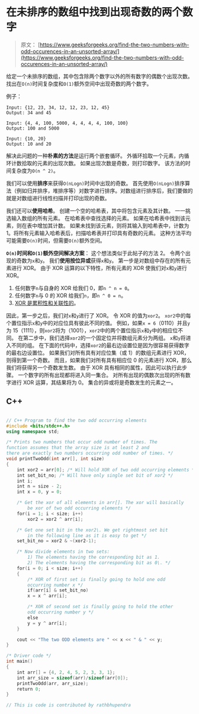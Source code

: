 # 在未排序的数组中找到出现奇数的两个数字

> 原文： [https://www.geeksforgeeks.org/find-the-two-numbers-with-odd-occurences-in-an-unsorted-array/](https://www.geeksforgeeks.org/find-the-two-numbers-with-odd-occurences-in-an-unsorted-array/)

给定一个未排序的数组，其中包含除两个数字以外的所有数字的偶数个出现次数。 找出在`O(n)`时间复杂度和`O(1)`额外空间中出现奇数的两个数字。

例子：

```
Input: {12, 23, 34, 12, 12, 23, 12, 45}
Output: 34 and 45

Input: {4, 4, 100, 5000, 4, 4, 4, 4, 100, 100}
Output: 100 and 5000

Input: {10, 20}
Output: 10 and 20

```



解决此问题的一种**朴素的方法**是运行两个嵌套循环。 外循环拾取一个元素，内循环计数拾取的元素的出现次数。 如果出现次数是奇数，则打印数字。 该方法的时间复杂度为`O(n ^ 2)`。

我们可以使用**排序**来获得`O(nLogn)`时间中出现的奇数。 首先使用`O(nLogn)`排序算法（例如归并排序，堆排序等）对数字进行排序。对数组进行排序后，我们要做的就是对数组进行线性扫描并打印出现的奇数。

我们还可以**使用哈希**。 创建一个空的哈希表，其中将包含元素及其计数。 一一挑选输入数组的所有元素。 在哈希表中查找选择的元素。 如果在哈希表中找到该元素，则在表中增加其计数。 如果未找到该元素，则将其输入到哈希表中，计数为 1。将所有元素输入哈希表后，扫描哈希表并打印具有奇数的元素。 这种方法平均可能需要`O(n)`时间，但需要`O(n)`额外空间。

**`O(n)`时间和`O(1)`额外空间解决方案**：
这个想法类似于此帖子的方法 2。 令两个出现的奇数为`x`和`y`。 我们**使用按位异或**获得`x`和`y`。 第一步是对数组中存在的所有元素进行 XOR。 由于 XOR 运算的以下特性，所有元素的 XOR 使我们对`x`和`y`进行 XOR。
1.  任何数字`n`与自身的 XOR 给我们 0，即`n ^ n = 0`。
2.  任何数字`n`与 0 的 XOR 给我们`n`，即`n ^ 0 = n`。
3.  [XOR 是累积性和关联性的](https://www.geeksforgeeks.org/find-two-non-repeating-elements-in-an-array-of-repeating-elements/)。

因此，第一步之后，我们对`x`和`y`进行了 XOR。 令 XOR 的值为`xor2`。 `xor2`中的每个置位指示`x`和`y`中的对应位具有彼此不同的值。 例如，如果`x = 6`（0110）并且`y`为 15（1111），则`xor2`将为（1001），`xor2`中的两个置位指示`x`和`y`中的相应位不同。 在第二步中，我们选择`xor2`的一个固定位并将数组元素分为两组。 `x`和`y`将进入不同的组。 在下面的代码中，选择`xor2`的最右边设置位是因为很容易获得数字的最右边设置位。 如果我们对所有具有对应位集（或 1）的数组元素进行 XOR，则得到第一个奇数。 而且，如果我们对所有具有相应位 0 的元素进行 XOR，那么我们将获得另一个奇数发生数。 由于 XOR 具有相同的属性，因此可以执行此步骤。 一个数字的所有出现都将进入同一集合。 对所有出现的偶数次出现的所有数字进行 XOR 运算，其结果将为 0。 集合的异或将是奇数发生的元素之一。

## C++ 

```cpp

// C++ Program to find the two odd occurring elements  
#include <bits/stdc++.h> 
using namespace std; 

/* Prints two numbers that occur odd number of times. The  
function assumes that the array size is at least 2 and  
there are exactly two numbers occurring odd number of times. */
void printTwoOdd(int arr[], int size)  
{  
    int xor2 = arr[0]; /* Will hold XOR of two odd occurring elements */
    int set_bit_no; /* Will have only single set bit of xor2 */
    int i;  
    int n = size - 2;  
    int x = 0, y = 0;  

    /* Get the xor of all elements in arr[]. The xor will basically  
        be xor of two odd occurring elements */
    for(i = 1; i < size; i++)  
        xor2 = xor2 ^ arr[i];  

    /* Get one set bit in the xor2\. We get rightmost set bit  
        in the following line as it is easy to get */
    set_bit_no = xor2 & ~(xor2-1);  

    /* Now divide elements in two sets:  
        1) The elements having the corresponding bit as 1.  
        2) The elements having the corresponding bit as 0\. */
    for(i = 0; i < size; i++)  
    {  
        /* XOR of first set is finally going to hold one odd  
        occurring number x */
        if(arr[i] & set_bit_no)  
        x = x ^ arr[i];  

        /* XOR of second set is finally going to hold the other  
        odd occurring number y */
        else
        y = y ^ arr[i];  
    }  

    cout << "The two ODD elements are " << x << " & " << y;  
}  

/* Driver code */
int main()  
{  
    int arr[] = {4, 2, 4, 5, 2, 3, 3, 1};  
    int arr_size = sizeof(arr)/sizeof(arr[0]);  
    printTwoOdd(arr, arr_size);  
    return 0;  
}  

// This is code is contributed by rathbhupendra 

```